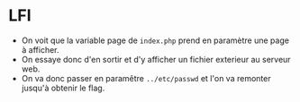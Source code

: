# LFI

- On voit que la variable page de `index.php` prend en paramètre une page à afficher.
- On essaye donc d'en sortir et d'y afficher un fichier exterieur au serveur web.
- On va donc passer en paramêtre `../etc/passwd` et l'on va remonter jusqu'à obtenir le flag.